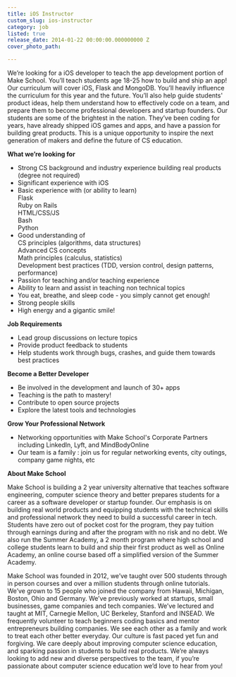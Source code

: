 ```yaml
---
title: iOS Instructor
custom_slug: ios-instructor
category: job
listed: true
release_date: 2014-01-22 00:00:00.000000000 Z
cover_photo_path: 

---
```

We’re looking for a iOS developer to teach the app development portion of Make School. You’ll teach students age 18-25 how to build and ship an app! Our curriculum will cover iOS, Flask and MongoDB. You’ll heavily influence the curriculum for this year and the future. You’ll also help guide students' product ideas, help them understand how to effectively code on a team, and prepare them to become professional developers and startup founders.
Our students are some of the brightest in the nation. They’ve been coding for years, have already shipped iOS games and apps, and have a passion for building great products. This is a unique opportunity to inspire the next generation of makers and define the future of CS education.

<b>What we’re looking for</b>

- Strong CS background and industry experience building real products (degree not required)
- Significant experience with iOS
- Basic experience with (or ability to learn)<br>
     Flask <br>
     Ruby on Rails <br> 
     HTML/CSS/JS <br>
     Bash <br>
     Python <br>
- Good understanding of <br>
     CS principles (algorithms, data structures) <br>
     Advanced CS concepts <br>
     Math principles (calculus, statistics) <br>
     Development best practices (TDD, version control, design patterns, performance) <br>
- Passion for teaching and/or teaching experience 
- Ability to learn and assist in teaching non technical topics 
- You eat, breathe, and sleep code - you simply cannot get enough!
- Strong people skills
- High energy and a gigantic smile!

<b>Job Requirements</b>

- Lead group discussions on lecture topics
- Provide product feedback to students
- Help students work through bugs, crashes, and guide them towards best practices

<b>Become a Better Developer</b>

- Be involved in the development and launch of 30+ apps
- Teaching is the path to mastery!
- Contribute to open source projects
- Explore the latest tools and technologies

<b>Grow Your Professional Network</b>

- Networking opportunities with Make School's Corporate Partners including LinkedIn, Lyft, and MindBodyOnline
- Our team is a family : join us for regular networking events, city outings, company game nights, etc



<b>About Make School</b>

Make School is building a 2 year university alternative that teaches software engineering, computer science theory and better prepares students for a career as a software developer or startup founder. Our emphasis is on building real world products and equipping students with the technical skills and professional network they need to build a successful career in tech. Students have zero out of pocket cost for the program, they pay tuition through earnings during and after the program with no risk and no debt. We also run the Summer Academy, a 2 month program where high school and college students learn to build and ship their first product as well as Online Academy, an online course based off a simplified version of the Summer Academy.


Make School was founded in 2012, we’ve taught over 500 students through in person courses and over a million students through online tutorials. We’ve grown to 15 people who joined the company from Hawaii, Michigan, Boston, Ohio and Germany. We’ve previously worked at startups, small businesses, game companies and tech companies. We’ve lectured and taught at MIT, Carnegie Mellon, UC Berkeley, Stanford and INSEAD. We frequently volunteer to teach beginners coding basics and mentor entrepreneurs building companies. We see each other as a family and work to treat each other better everyday. Our culture is fast paced yet fun and forgiving. We care deeply about improving computer science education, and sparking passion in students to build real products. We’re always looking to add new and diverse perspectives to the team, if you’re passionate about computer science education we’d love to hear from you!
